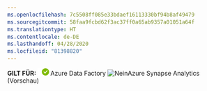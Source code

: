 ```yaml
---
ms.openlocfilehash: 7c5508ff085e33bdaef16113330bf94b8af49479
ms.sourcegitcommit: 58faa9fcbd62f3ac37ff0a65ab9357a01051a64f
ms.translationtype: HT
ms.contentlocale: de-DE
ms.lasthandoff: 04/28/2020
ms.locfileid: "81398820"
---
```

<Token>**GILT FÜR:** ![Ja](../media/applies-to/yes.png)Azure Data Factory ![Nein](../media/applies-to/no.png)Azure Synapse Analytics (Vorschau) </Token>
